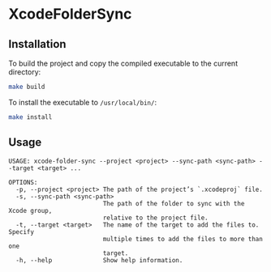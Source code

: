 # XcodeFolderSync

## Installation
To build the project and copy the compiled executable to the current directory:
```bash
make build
```

To install the executable to `/usr/local/bin/`:
```bash
make install
```

## Usage
```
USAGE: xcode-folder-sync --project <project> --sync-path <sync-path> --target <target> ...

OPTIONS:
  -p, --project <project> The path of the project’s `.xcodeproj` file.
  -s, --sync-path <sync-path>
                          The path of the folder to sync with the Xcode group,
                          relative to the project file.
  -t, --target <target>   The name of the target to add the files to. Specify
                          multiple times to add the files to more than one
                          target.
  -h, --help              Show help information.
```